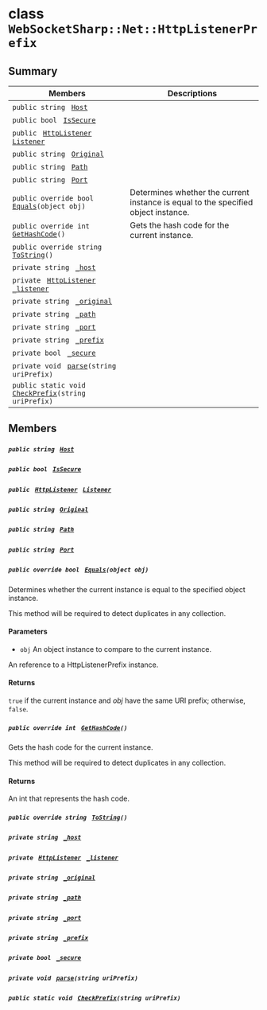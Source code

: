 # class `WebSocketSharp::Net::HttpListenerPrefix` 

## Summary

 Members                                | Descriptions                                
----------------------------------------|---------------------------------------------
`public string ` [`Host`](#class_web_socket_sharp_1_1_net_1_1_http_listener_prefix_1abd5d02452d0753592d3ade6268727de8) | 
`public bool ` [`IsSecure`](#class_web_socket_sharp_1_1_net_1_1_http_listener_prefix_1adb59d1044fe46ad2ddd774ccbc267db1) | 
`public ` [`HttpListener`](WebSocketSharp--Net--HttpListener.md)` ` [`Listener`](#class_web_socket_sharp_1_1_net_1_1_http_listener_prefix_1a5f59445330f7cdaec56e697910f1a018) | 
`public string ` [`Original`](#class_web_socket_sharp_1_1_net_1_1_http_listener_prefix_1ac26babc4b12ea79cb094f2d22da27caf) | 
`public string ` [`Path`](#class_web_socket_sharp_1_1_net_1_1_http_listener_prefix_1af331ba015acf9191899985a835008b9d) | 
`public string ` [`Port`](#class_web_socket_sharp_1_1_net_1_1_http_listener_prefix_1a368389b3458f93beae404944c3bef5e2) | 
`public override bool ` [`Equals`](#class_web_socket_sharp_1_1_net_1_1_http_listener_prefix_1aadf763f0213fc2f3875230b06bb0b6cf)`(object obj)` | Determines whether the current instance is equal to the specified object instance.
`public override int ` [`GetHashCode`](#class_web_socket_sharp_1_1_net_1_1_http_listener_prefix_1a77e1afa2b6dee1ed3640da81d7407b42)`()` | Gets the hash code for the current instance.
`public override string ` [`ToString`](#class_web_socket_sharp_1_1_net_1_1_http_listener_prefix_1aa73e7c4dd1df5fd5fbf81c7764ee1533)`()` | 
`private string ` [`_host`](#class_web_socket_sharp_1_1_net_1_1_http_listener_prefix_1a71c81338569634cc59e668df36d3df04) | 
`private ` [`HttpListener`](WebSocketSharp--Net--HttpListener.md)` ` [`_listener`](#class_web_socket_sharp_1_1_net_1_1_http_listener_prefix_1ab5753944447cd49f99da3ec676f16769) | 
`private string ` [`_original`](#class_web_socket_sharp_1_1_net_1_1_http_listener_prefix_1a13d89b28edd0b79251119483492abbed) | 
`private string ` [`_path`](#class_web_socket_sharp_1_1_net_1_1_http_listener_prefix_1a301dbb9913055444022b6d007e61871d) | 
`private string ` [`_port`](#class_web_socket_sharp_1_1_net_1_1_http_listener_prefix_1a10678d523a188cddac879e8ed9f74230) | 
`private string ` [`_prefix`](#class_web_socket_sharp_1_1_net_1_1_http_listener_prefix_1aaa38b4ee3afbaa5755461bec16579d32) | 
`private bool ` [`_secure`](#class_web_socket_sharp_1_1_net_1_1_http_listener_prefix_1a2f7b5b309c5830b8532939ca02946b44) | 
`private void ` [`parse`](#class_web_socket_sharp_1_1_net_1_1_http_listener_prefix_1ab83f6fcd31e0d0bfd67da95809d9f56a)`(string uriPrefix)` | 
`public static void ` [`CheckPrefix`](#class_web_socket_sharp_1_1_net_1_1_http_listener_prefix_1ad04c35bd0fe63c4eeed36db0705c0da0)`(string uriPrefix)` | 

## Members

##### `public string ` [`Host`](#class_web_socket_sharp_1_1_net_1_1_http_listener_prefix_1abd5d02452d0753592d3ade6268727de8) 

##### `public bool ` [`IsSecure`](#class_web_socket_sharp_1_1_net_1_1_http_listener_prefix_1adb59d1044fe46ad2ddd774ccbc267db1) 

##### `public ` [`HttpListener`](WebSocketSharp--Net--HttpListener.md)` ` [`Listener`](#class_web_socket_sharp_1_1_net_1_1_http_listener_prefix_1a5f59445330f7cdaec56e697910f1a018) 

##### `public string ` [`Original`](#class_web_socket_sharp_1_1_net_1_1_http_listener_prefix_1ac26babc4b12ea79cb094f2d22da27caf) 

##### `public string ` [`Path`](#class_web_socket_sharp_1_1_net_1_1_http_listener_prefix_1af331ba015acf9191899985a835008b9d) 

##### `public string ` [`Port`](#class_web_socket_sharp_1_1_net_1_1_http_listener_prefix_1a368389b3458f93beae404944c3bef5e2) 

##### `public override bool ` [`Equals`](#class_web_socket_sharp_1_1_net_1_1_http_listener_prefix_1aadf763f0213fc2f3875230b06bb0b6cf)`(object obj)` 

Determines whether the current instance is equal to the specified object instance.

This method will be required to detect duplicates in any collection. 

#### Parameters
* `obj` An object instance to compare to the current instance. 

An reference to a HttpListenerPrefix instance. 

#### Returns
`true` if the current instance and *obj*  have the same URI prefix; otherwise, `false`.

##### `public override int ` [`GetHashCode`](#class_web_socket_sharp_1_1_net_1_1_http_listener_prefix_1a77e1afa2b6dee1ed3640da81d7407b42)`()` 

Gets the hash code for the current instance.

This method will be required to detect duplicates in any collection. 

#### Returns
An int that represents the hash code.

##### `public override string ` [`ToString`](#class_web_socket_sharp_1_1_net_1_1_http_listener_prefix_1aa73e7c4dd1df5fd5fbf81c7764ee1533)`()` 

##### `private string ` [`_host`](#class_web_socket_sharp_1_1_net_1_1_http_listener_prefix_1a71c81338569634cc59e668df36d3df04) 

##### `private ` [`HttpListener`](WebSocketSharp--Net--HttpListener.md)` ` [`_listener`](#class_web_socket_sharp_1_1_net_1_1_http_listener_prefix_1ab5753944447cd49f99da3ec676f16769) 

##### `private string ` [`_original`](#class_web_socket_sharp_1_1_net_1_1_http_listener_prefix_1a13d89b28edd0b79251119483492abbed) 

##### `private string ` [`_path`](#class_web_socket_sharp_1_1_net_1_1_http_listener_prefix_1a301dbb9913055444022b6d007e61871d) 

##### `private string ` [`_port`](#class_web_socket_sharp_1_1_net_1_1_http_listener_prefix_1a10678d523a188cddac879e8ed9f74230) 

##### `private string ` [`_prefix`](#class_web_socket_sharp_1_1_net_1_1_http_listener_prefix_1aaa38b4ee3afbaa5755461bec16579d32) 

##### `private bool ` [`_secure`](#class_web_socket_sharp_1_1_net_1_1_http_listener_prefix_1a2f7b5b309c5830b8532939ca02946b44) 

##### `private void ` [`parse`](#class_web_socket_sharp_1_1_net_1_1_http_listener_prefix_1ab83f6fcd31e0d0bfd67da95809d9f56a)`(string uriPrefix)` 

##### `public static void ` [`CheckPrefix`](#class_web_socket_sharp_1_1_net_1_1_http_listener_prefix_1ad04c35bd0fe63c4eeed36db0705c0da0)`(string uriPrefix)` 

